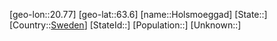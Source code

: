 ﻿---
location: [63.6,20.77]
type: City
tags:
- geo/City


SpocWebEntityId: 31001
isDeleted: false
confidential: public

---
[geo-lon::20.77]
[geo-lat::63.6]
[name::Holsmoeggad]
[State::]
[Country::[Sweden](geo/Continent/Europe/Sweden.md)]
[StateId::]
[Population::]
[Unknown::]

